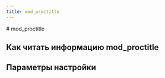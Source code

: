 ```yaml
---
title: mod_proctitle
---
```

<gtranslate-io>
# mod_proctitle

## Как читать информацию mod_proctitle

## Параметры настройки
</gtranslate-io>
